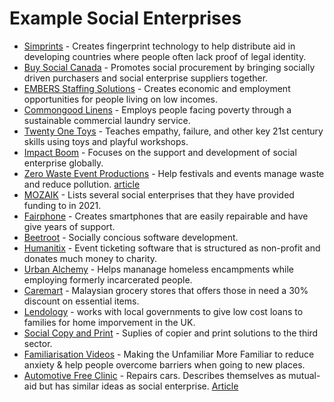 # Example Social Enterprises

* [Simprints](https://www.simprints.com/) - Creates fingerprint technology to help distribute aid in developing countries where people often lack proof of legal identity.
* [Buy Social Canada](https://www.buysocialcanada.com) -  Promotes social procurement by bringing socially driven purchasers and social enterprise suppliers together.
* [EMBERS Staffing Solutions](https://www.embersvancouver.com/) - Creates economic and employment opportunities for people living on low incomes.
* [Commongood Linens](https://cmngd.com/) - Employs people facing poverty through a sustainable commercial laundry service.
* [Twenty One Toys](https://twentyonetoys.com/) -  Teaches empathy, failure, and other key 21st century skills using toys and playful workshops.
* [Impact Boom](https://www.impactboom.org/) - Focuses on the support and development of social enterprise globally.
* [Zero Waste Event Productions](http://zerowastefest.com/) - Help festivals and events manage waste and reduce pollution. [article](https://themetropreneur.com/columbus/from-plastic-to-ppe-how-this-social-enterprise-pivoted-during-a-pandemic/)
* [MOZAIK](https://mozaikphilanthropy.org/new-economy-grantees/) - Lists several social enterprises that they have provided funding to in 2021.
* [Fairphone](https://en.wikipedia.org/wiki/Fairphone) - Creates smartphones that are easily repairable and have give years of support.
* [Beetroot](https://beetroot.co/) - Socially concious software development.
* [Humanitix](https://www.humanitix.com/) - Event ticketing software that is structured as non-profit and donates much money to charity.
* [Urban Alchemy](https://urban-alchemy.us/) - Helps mananage homeless encampments while employing formerly incarcerated people.
* [Caremart](https://www.thestar.com.my/lifestyle/family/2023/03/24/social-enterprise-helps-poor-families-with-subsidised-groceries) - Malaysian grocery stores that offers those in need a 30% discount on essential items.
* [Lendology](https://www.lendology.org.uk/) - works with local governments to give low cost loans to families for home imporvement in the UK.
* [Social Copy and Print](https://www.socialprintandcopy.org/) - Suplies of copier and print solutions to the third sector.
* [Familiarisation Videos](https://www.familiarisationvideos.co.uk) - Making the Unfamiliar More Familiar to reduce anxiety & help people overcome barriers when going to new places.
* [Automotive Free Clinic](https://www.automotivefreeclinic.org/) - Repairs cars. Describes themselves as mutual-aid but has similar ideas as social enterprise. [Article](https://lux-magazine.com/article/mutual-aid-cars-alabama/)
